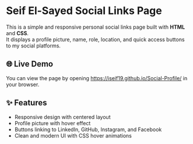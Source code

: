# Seif El-Sayed Social Links Page

This is a simple and responsive personal social links page built with **HTML** and **CSS**.  
It displays a profile picture, name, role, location, and quick access buttons to my social platforms.

## 🌐 Live Demo
You can view the page by opening https://iseif19.github.io/Social-Profile/ in your browser.

## ✨ Features
- Responsive design with centered layout  
- Profile picture with hover effect  
- Buttons linking to LinkedIn, GitHub, Instagram, and Facebook  
- Clean and modern UI with CSS hover animations  
